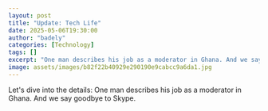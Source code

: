 ```yaml
---
layout: post
title: "Update: Tech Life"
date: 2025-05-06T19:30:00
author: "badely"
categories: [Technology]
tags: []
excerpt: "One man describes his job as a moderator in Ghana. And we say goodbye to Skype."
image: assets/images/b82f22b40929e290190e9cabcc9a6da1.jpg
---
```


Let's dive into the details: One man describes his job as a moderator in Ghana. And we say goodbye to Skype.

